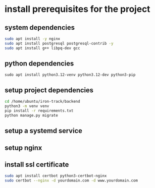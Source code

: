 # install prerequisites for the project

## system dependencies
```bash
sudo apt install -y nginx
sudo apt install postgresql postgresql-contrib -y
sudo apt install g++ libpq-dev gcc
```

## python dependencies
```
sudo apt install python3.12-venv python3.12-dev python3-pip
```
## setup project dependencies
```bash
cd /home/ubuntu/iron-track/backend
python3 -m venv venv
pip install -r requirements.txt
python manage.py migrate
```
## setup a systemd service
## setup nginx
## install ssl certificate 
```bash
sudo apt install certbot python3-certbot-nginx
sudo certbot --nginx -d yourdomain.com -d www.yourdomain.com
```



